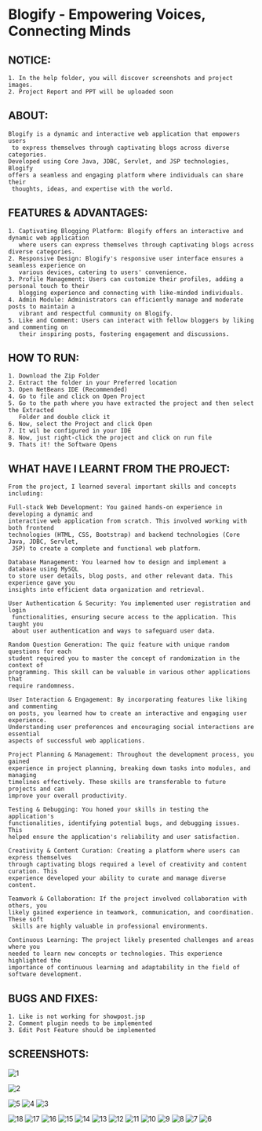 # Blogify - Empowering Voices, Connecting Minds


## NOTICE:

```
1. In the help folder, you will discover screenshots and project images.
2. Project Report and PPT will be uploaded soon
```

## ABOUT:

```
Blogify is a dynamic and interactive web application that empowers users
 to express themselves through captivating blogs across diverse categories.
Developed using Core Java, JDBC, Servlet, and JSP technologies, Blogify
offers a seamless and engaging platform where individuals can share their
 thoughts, ideas, and expertise with the world.
```

## FEATURES & ADVANTAGES:

```
1. Captivating Blogging Platform: Blogify offers an interactive and dynamic web application
   where users can express themselves through captivating blogs across diverse categories.
2. Responsive Design: Blogify's responsive user interface ensures a seamless experience on
   various devices, catering to users' convenience.
3. Profile Management: Users can customize their profiles, adding a personal touch to their
   blogging experience and connecting with like-minded individuals.
4. Admin Module: Administrators can efficiently manage and moderate posts to maintain a
   vibrant and respectful community on Blogify.
5. Like and Comment: Users can interact with fellow bloggers by liking and commenting on
   their inspiring posts, fostering engagement and discussions.
```

## HOW TO RUN:

```
1. Download the Zip Folder
2. Extract the folder in your Preferred location
3. Open NetBeans IDE (Recommended)
4. Go to file and click on Open Project
5. Go to the path where you have extracted the project and then select the Extracted 
   Folder and double click it
6. Now, select the Project and click Open
7. It wil be configured in your IDE
8. Now, just right-click the project and click on run file
9. Thats it! the Software Opens
```

## WHAT HAVE I LEARNT FROM THE PROJECT:

```
From the project, I learned several important skills and concepts including:

Full-stack Web Development: You gained hands-on experience in developing a dynamic and
interactive web application from scratch. This involved working with both frontend
technologies (HTML, CSS, Bootstrap) and backend technologies (Core Java, JDBC, Servlet,
 JSP) to create a complete and functional web platform.

Database Management: You learned how to design and implement a database using MySQL
to store user details, blog posts, and other relevant data. This experience gave you
insights into efficient data organization and retrieval.

User Authentication & Security: You implemented user registration and login
 functionalities, ensuring secure access to the application. This taught you
 about user authentication and ways to safeguard user data.

Random Question Generation: The quiz feature with unique random questions for each
student required you to master the concept of randomization in the context of
programming. This skill can be valuable in various other applications that
require randomness.

User Interaction & Engagement: By incorporating features like liking and commenting
on posts, you learned how to create an interactive and engaging user experience.
Understanding user preferences and encouraging social interactions are essential
aspects of successful web applications.

Project Planning & Management: Throughout the development process, you gained
experience in project planning, breaking down tasks into modules, and managing
timelines effectively. These skills are transferable to future projects and can
improve your overall productivity.

Testing & Debugging: You honed your skills in testing the application's
functionalities, identifying potential bugs, and debugging issues. This
helped ensure the application's reliability and user satisfaction.

Creativity & Content Curation: Creating a platform where users can express themselves
through captivating blogs required a level of creativity and content curation. This
experience developed your ability to curate and manage diverse content.

Teamwork & Collaboration: If the project involved collaboration with others, you
likely gained experience in teamwork, communication, and coordination. These soft
 skills are highly valuable in professional environments.

Continuous Learning: The project likely presented challenges and areas where you
needed to learn new concepts or technologies. This experience highlighted the
importance of continuous learning and adaptability in the field of software development.
```

## BUGS AND FIXES:

```
1. Like is not working for showpost.jsp
2. Comment plugin needs to be implemented
3. Edit Post Feature should be implemented
```

## SCREENSHOTS:

![1](https://github.com/Abhizec123/Blogify/assets/79994725/08fcc76f-d0ff-4133-9ee2-3c7e8bd9a5a9)

![2](https://github.com/Abhizec123/Blogify/assets/79994725/ea46ba12-d89a-405b-abae-3b6ab3c5e8de)

![5](https://github.com/Abhizec123/Blogify/assets/79994725/406be05f-0471-48ba-9251-11da73601374)
![4](https://github.com/Abhizec123/Blogify/assets/79994725/13288ec3-a189-479f-a24c-d44c4b7b0a19)
![3](https://github.com/Abhizec123/Blogify/assets/79994725/0e01ee57-4cdd-446d-87a9-425391ebe478)


![18](https://github.com/Abhizec123/Blogify/assets/79994725/5edeee54-263b-49d7-a171-d5f8be5b1065)
![17](https://github.com/Abhizec123/Blogify/assets/79994725/b2912411-9f34-4e2a-be40-eaaa4f6e4339)
![16](https://github.com/Abhizec123/Blogify/assets/79994725/405232a9-f424-4ca0-aee3-7f4ff92e7ab2)
![15](https://github.com/Abhizec123/Blogify/assets/79994725/93eabaeb-b182-4da4-8600-393f607a16e8)
![14](https://github.com/Abhizec123/Blogify/assets/79994725/7e2b4eeb-93d3-41f5-9c29-63323b789d04)
![13](https://github.com/Abhizec123/Blogify/assets/79994725/5fac0655-90d8-4a6c-bd23-cf4c0633bb7b)
![12](https://github.com/Abhizec123/Blogify/assets/79994725/3230c309-256e-4c55-9d3d-ee3655658a02)
![11](https://github.com/Abhizec123/Blogify/assets/79994725/82d3cddb-11a4-49d0-bde9-0950b9782ada)
![10](https://github.com/Abhizec123/Blogify/assets/79994725/101e2be9-47f8-46ae-b08a-b87c0cc2923a)
![9](https://github.com/Abhizec123/Blogify/assets/79994725/e23cece3-6b92-43ff-924b-e6ed3a81393b)
![8](https://github.com/Abhizec123/Blogify/assets/79994725/b41cf43a-8a86-4932-87ca-9b9d439449f5)
![7](https://github.com/Abhizec123/Blogify/assets/79994725/07cc4705-6de5-4afa-835e-fa8182da0969)
![6](https://github.com/Abhizec123/Blogify/assets/79994725/6935f94b-2c47-423b-8845-7ff48eb9d8e5)

